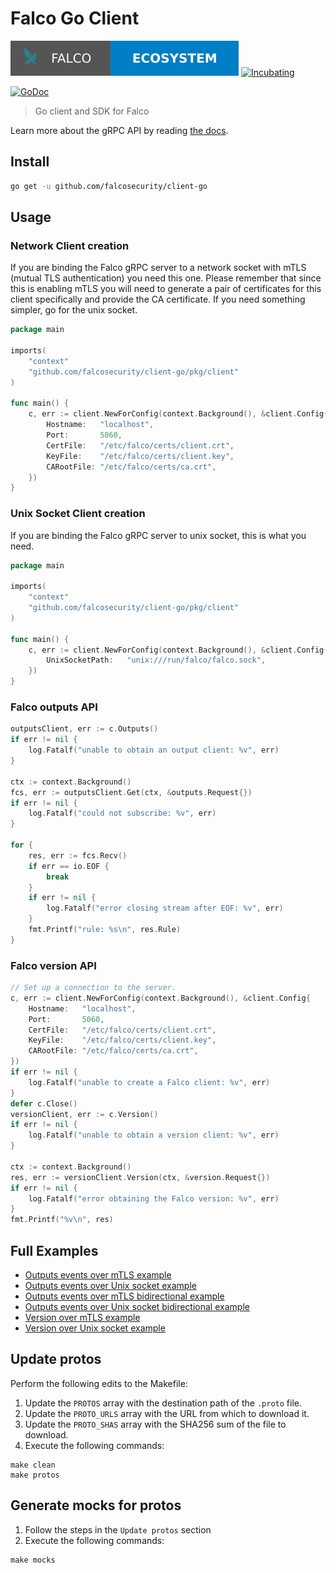 # Falco Go Client

[![Falco Ecosystem Repository](https://github.com/falcosecurity/evolution/blob/main/repos/badges/falco-ecosystem-blue.svg)](https://github.com/falcosecurity/evolution/blob/main/REPOSITORIES.md#ecosystem-scope) [![Incubating](https://img.shields.io/badge/status-incubating-orange?style=for-the-badge)](https://github.com/falcosecurity/evolution/blob/main/REPOSITORIES.md#incubating)

[![GoDoc](https://godoc.org/github.com/falcosecurity/client-go/pkg/client?status.svg)](https://godoc.org/github.com/falcosecurity/client-go/pkg/client)

> Go client and SDK for Falco

Learn more about the gRPC API by reading [the docs](https://falco.org/docs/grpc/).

## Install

```bash
go get -u github.com/falcosecurity/client-go
```

## Usage

### Network Client creation

If you are binding the Falco gRPC server to a network socket
with mTLS (mutual TLS authentication) you need this one. Please remember that since this is
enabling mTLS you will need to generate a pair of certificates for this client
specifically and provide the CA certificate. If you need something simpler,
go for the unix socket.

```go
package main

imports(
    "context"
    "github.com/falcosecurity/client-go/pkg/client"
)

func main() {
    c, err := client.NewForConfig(context.Background(), &client.Config{
        Hostname:   "localhost",
        Port:       5060,
        CertFile:   "/etc/falco/certs/client.crt",
        KeyFile:    "/etc/falco/certs/client.key",
        CARootFile: "/etc/falco/certs/ca.crt",
    })
}
```

### Unix Socket Client creation

If you are binding the Falco gRPC server to unix socket, this is what you need.

```go
package main

imports(
    "context"
    "github.com/falcosecurity/client-go/pkg/client"
)

func main() {
    c, err := client.NewForConfig(context.Background(), &client.Config{
        UnixSocketPath:   "unix:///run/falco/falco.sock",
    })
}
```

### Falco outputs API

```go
outputsClient, err := c.Outputs()
if err != nil {
    log.Fatalf("unable to obtain an output client: %v", err)
}

ctx := context.Background()
fcs, err := outputsClient.Get(ctx, &outputs.Request{})
if err != nil {
    log.Fatalf("could not subscribe: %v", err)
}

for {
    res, err := fcs.Recv()
    if err == io.EOF {
        break
    }
    if err != nil {
        log.Fatalf("error closing stream after EOF: %v", err)
    }
    fmt.Printf("rule: %s\n", res.Rule)
}
```

### Falco version API

```go
// Set up a connection to the server.
c, err := client.NewForConfig(context.Background(), &client.Config{
    Hostname:   "localhost",
    Port:       5060,
    CertFile:   "/etc/falco/certs/client.crt",
    KeyFile:    "/etc/falco/certs/client.key",
    CARootFile: "/etc/falco/certs/ca.crt",
})
if err != nil {
    log.Fatalf("unable to create a Falco client: %v", err)
}
defer c.Close()
versionClient, err := c.Version()
if err != nil {
    log.Fatalf("unable to obtain a version client: %v", err)
}

ctx := context.Background()
res, err := versionClient.Version(ctx, &version.Request{})
if err != nil {
    log.Fatalf("error obtaining the Falco version: %v", err)
}
fmt.Printf("%v\n", res)
```

## Full Examples

- [Outputs events over mTLS example](examples/output/main.go)
- [Outputs events over Unix socket example](examples/output_unix_socket/main.go)
- [Outputs events over mTLS bidirectional example](examples/output_bidi/main.go)
- [Outputs events over Unix socket bidirectional example](examples/output_unix_socket_bidi/main.go)
- [Version over mTLS example](examples/version/main.go)
- [Version over Unix socket example](examples/version_unix_socket/main.go)

## Update protos

Perform the following edits to the Makefile:

1. Update the `PROTOS` array with the destination path of the `.proto` file.
2. Update the `PROTO_URLS` array with the URL from which to download it.
3. Update the `PROTO_SHAS` array with the SHA256 sum of the file to download.
4. Execute the following commands:

```console
make clean
make protos
```

## Generate mocks for protos

1. Follow the steps in the `Update protos` section
2. Execute the following commands:

```console
make mocks
```
